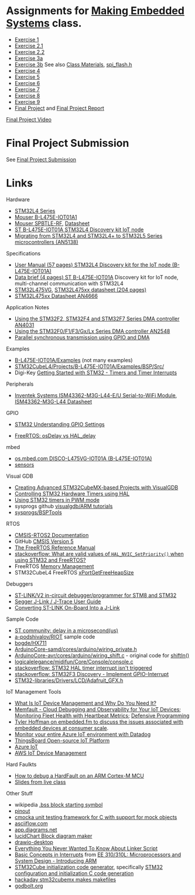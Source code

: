 # Assignments for [Making Embedded Systems](https://lms.classpert.com/classpertx/courses/making-embedded-systems/cohort) class.

- [Exercise 1](./Exercise_1.md)
- [Exercise 2.1](./Exercise_2_1.md)
- [Exercise 2.2](./Exercise_2_2.md)
- [Exercise 3a](./Exercise_3a.md)
- [Exercise 3b](./Exercise_3b.md)  See also [Class Materials](https://drive.google.com/drive/folders/1xk9AmmLDqESqimDk_KvxHu6KfzpaYX9M), [spi_flash.h](https://drive.google.com/file/d/12dw-pZiKiK1vi4gv49W1x6np5uzCH_cV/view)
- [Exercise 4](./Exercise_4.md) 
- [Exercise 5](./Exercise_5.md) 
- [Exercise 6](./Exercise_6.md) 
- [Exercise 7](./Exercise_7.md) 
- [Exercise 8](./Exercise_9.md) 
- [Exercise 9](Exercise_9.md)
- [Final Project](./Final_Project.md) and [Final Project Report](./Final_Project_Report.md)

[Final Project Video](https://youtu.be/YIoqKTbCUQQ)

# Final Project Submission

See [Final Project Submission](./Final_Project_Submission.md)

# Links

Hardware
- [STM32L4 Series](https://www.st.com/en/microcontrollers-microprocessors/stm32l4-series.html)
- [Mouser B-L475E-IOT01A1](https://www.mouser.com/ProductDetail/stmicroelectronics/b-l475e-iot01a1/?qs=2m8Gdae5Lr3rq3rcxS2xEg%3D%3D&countrycode=US&currencycode=USD)
- [Mouser SPBTLE-RF](https://www.mouser.com/ProductDetail/STMicroelectronics/SPBTLE-RF?qs=k5OWtXsTJaq8f%252B3JiZyqyw%3D%3D), [Datasheet](https://www.mouser.com/datasheet/2/389/SGST_S_A0003533199_1-2576929.pdf)
- [ST B-L475E-IOT01A STM32L4 Discovery kit IoT node](https://www.st.com/en/evaluation-tools/b-l475e-iot01a.html#)
- [Migrating from STM32L4 and STM32L4+ to STM32L5 Series microcontrollers (AN5138)](https://www.st.com/resource/en/application_note/dm00476869-migrating-from-stm32l4-and-stm32l4-to-stm32l5-series-microcontrollers-stmicroelectronics.pdf)

Specifications

- [User Manual (57 pages) STM32L4 Discovery kit for the IoT node (B-L475E-IOT01A)](https://www.st.com/resource/en/user_manual/um2153-discovery-kit-for-iot-node-multichannel-communication-with-stm32l4-stmicroelectronics.pdf)
- [Data brief (4 pages) ST B-L475E-IOT01A](https://www.st.com/resource/en/data_brief/b-l475e-iot01a.pdf) Discovery kit for IoT node, multi-channel communication with STM32L4
- [STM32L475VG](https://www.st.com/en/microcontrollers-microprocessors/stm32l475vg.html#), [STM32L475xx datasheet (204 pages)](https://www.st.com/resource/en/datasheet/stm32l475vg.pdf)
- [STM32L475xx Datasheet AN4666](https://www.st.com/resource/en/datasheet/stm32l475vg.pdf)

Application Notes

- [Using the STM32F2, STM32F4 and STM32F7 Series DMA controller AN4031](https://www.st.com/content/ccc/resource/technical/document/application_note/27/46/7c/ea/2d/91/40/a9/DM00046011.pdf/files/DM00046011.pdf/jcr:content/translations/en.DM00046011.pdf)
- [Using the STM32F0/F1/F3/Gx/Lx Series DMA controller AN2548](https://www.st.com/resource/en/application_note/an2548-using-the-stm32f0f1f3gxlx-series-dma-controller-stmicroelectronics.pdf)
- [Parallel synchronous transmission using GPIO and DMA](https://www.st.com/resource/en/application_note/an4666-parallel-synchronous-transmission-using-gpio-and-dma-stmicroelectronics.pdf)

Examples

- [B-L475E-IOT01A/Examples](https://github.com/STMicroelectronics/STM32CubeL4/tree/master/Projects/B-L475E-IOT01A/Examples) (not many examples)
- [STM32CubeL4/Projects/B-L475E-IOT01A/Examples/BSP/Src/](https://github.com/STMicroelectronics/STM32CubeL4/tree/master/Projects/B-L475E-IOT01A/Examples/BSP/Src)
- Digi-Key [Getting Started with STM32 - Timers and Timer Interrupts](https://www.digikey.com/en/maker/projects/getting-started-with-stm32-timers-and-timer-interrupts/d08e6493cefa486fb1e79c43c0b08cc6)

Peripherals

- [Inventek Systems ISM43362-M3G-L44-E/U Serial-to-WiFi Module](https://www.inventeksys.com/ism4336-m3g-l44-e-embedded-serial-to-wifi-module/), [ISM43362-M3G-L44 Datasheet](http://www.inventeksys.com/wp-content/uploads/ISM43362_M3G_L44_Functional_Spec.pdf)

GPIO
- [STM32 Understanding GPIO Settings](https://electronics.stackexchange.com/questions/156930/stm32-understanding-gpio-settings)

- [FreeRTOS: osDelay vs HAL_delay](https://stackoverflow.com/questions/42276313/freertos-osdelay-vs-hal-delay)

mbed

- [os.mbed.com DISCO-L475VG-IOT01A (B-L475E-IOT01A)](https://os.mbed.com/platforms/ST-Discovery-L475E-IOT01A/)
- [sensors](https://ide.mbed.com/compiler/#nav:/DISCO_L475VG_IOT01-Sensors-BSP/main.cpp;)

Visual GDB

- [Creating Advanced STM32CubeMX-based Projects with VisualGDB](https://visualgdb.com/tutorials/arm/stm32/cube/advanced/)
- [Controlling STM32 Hardware Timers using HAL](https://visualgdb.com/tutorials/arm/stm32/timers/hal/)
- [Using STM32 timers in PWM mode](https://visualgdb.com/tutorials/arm/stm32/pwm/)
- sysprogs github [visualgdb/ARM tutorials](https://github.com/sysprogs/tutorials/tree/master/visualgdb/ARM)
- [sysprogs/BSPTools](https://github.com/sysprogs/BSPTools)

RTOS

- [CMSIS-RTOS2 Documentation](https://arm-software.github.io/CMSIS_5/RTOS2/html/index.html)
- GitHub [CMSIS Version 5](https://github.com/ARM-software/CMSIS_5)
- [The FreeRTOS Reference Manual](https://www.freertos.org/fr-content-src/uploads/2018/07/FreeRTOS_Reference_Manual_V10.0.0.pdf)
- [stackoverflow: What are valid values of `HAL_NVIC_SetPriority()` when using STM32 and FreeRTOS?](https://stackoverflow.com/questions/50243996/what-are-valid-values-of-hal-nvic-setpriority-when-using-stm32-and-freertos)
- FreeRTOS [Memory Management](https://www.freertos.org/a00111.html)
- STM32CubeL4 FreeRTOS [xPortGetFreeHeapSize](https://github.com/STMicroelectronics/STM32CubeL4/blob/master/Middlewares/Third_Party/FreeRTOS/Source/portable/MemMang/heap_4.c#L315)

Debuggers

- [ST-LINK/V2 in-circuit debugger/programmer for STM8 and STM32](https://www.st.com/en/development-tools/st-link-v2.html)
- [Segger J-Link / J-Trace User Guide](https://www.segger.com/downloads/jlink/UM08001)
- [Converting ST-LINK On-Board Into a J-Link](https://www.segger.com/products/debug-probes/j-link/models/other-j-links/st-link-on-board/)

Sample Code

- [ST community: delay in a microsecond(us)](https://community.st.com/s/question/0D50X0000BGkxmCSQR/stm32l462-delay-in-a-microsecondus)
- [a-podshivalov/RIOT](https://github.com/a-podshivalov/RIOT) sample code
- [bogde/HX711](https://github.com/bogde/HX711/blob/master/src/HX711.cpp)
- [ArduinoCore-samd/cores/arduino/wiring_private.h](https://github.com/arduino/ArduinoCore-samd/blob/master/cores/arduino/wiring_private.h)
- [ArduinoCore-avr/cores/arduino/wiring_shift.c](https://github.com/arduino/ArduinoCore-avr/blob/9f8d27f09f3bbd1da1374b5549a82bda55d45d44/cores/arduino/wiring_shift.c) - original code for [shiftIn()](https://www.arduino.cc/reference/en/language/functions/advanced-io/shiftin/)
- [logicalelegance/midifun/Core/Console/console.c](https://github.com/logicalelegance/midifun/blob/master/Core/Console/console.c)
- [stackoverflow: STM32 HAL timer interrupt isn't triggered](https://stackoverflow.com/questions/40323461/stm32-hal-timer-interrupt-isnt-triggered)
- [stackoverflow: STM32F3 Discovery - Implement GPIO-Interrupt](https://stackoverflow.com/questions/40057581/stm32f3-discovery-implement-gpio-interrupt)
- [STM32-libraries/Drivers/LCD/Adafruit_GFX.h](https://github.com/mindThomas/STM32-libraries/blob/master/Drivers/LCD/Adafruit_GFX.h)

IoT Management Tools

- [What Is IoT Device Management and Why Do You Need It?](https://www.digi.com/blog/post/what-is-iot-device-management)
- [Memfault - Cloud Debugging and Observability for Your IoT Devices](https://memfault.com/); [Monitoring Fleet Health with Heartbeat Metrics](https://interrupt.memfault.com/blog/device-heartbeat-metrics); [Defensive Programming](https://interrupt.memfault.com/blog/defensive-and-offensive-programming)
- [Tyler Hoffman on embedded.fm to discuss the issues associated with embedded devices at consumer scale](https://embedded.fm/episodes/390).
- [Monitor your entire Azure IoT environment with Datadog](https://www.datadoghq.com/dg/monitor/azure-iot/)
- [ThingsBoard Open-source IoT Platform](https://thingsboard.io/)
- [Azure IoT](https://azure.microsoft.com/en-us/overview/iot/#overview)
- [AWS IoT Device Management](https://aws.amazon.com/iot-device-management/)

Hard Faulkts

- [How to debug a HardFault on an ARM Cortex-M MCU](https://interrupt.memfault.com/blog/cortex-m-fault-debug#fn:8)
- [Slides from live class](https://drive.google.com/file/d/11M6Tn6bw0GAD549te2_HMGIEa5ajErI1/view?usp=sharing)

Other Stuff

- wikipedia [.bss block starting symbol](https://en.wikipedia.org/wiki/.bss)
- [pinout](https://pinout.readthedocs.io/en/latest/)
- [cmocka unit testing framework for C with support for mock objects](https://cmocka.org/)
- [asciiflow.com](https://asciiflow.com/#/)
- [app.diagrams.net](https://app.diagrams.net/)
- [lucidChart Block diagram maker](https://www.lucidchart.com/pages/examples/block-diagram-maker)
- [drawio-desktop](https://github.com/jgraph/drawio-desktop/releases/tag/v15.8.7)
- [Everything You Never Wanted To Know About Linker Script](https://mcyoung.xyz/2021/06/01/linker-script/)
- [Basic Concepts in Interrupts](https://web.sonoma.edu/users/f/farahman/sonoma/courses/es310/310_arm/lectures/Chapter_11_Interrupts_ARM.pdf) from [EE 310/310L: Microprocessors and System Design - Introducing ARM](https://web.sonoma.edu/users/f/farahman/sonoma/courses/es310/310_arm/)
- [STM32Cube initialization code generator](https://www.st.com/en/development-tools/stm32cubemx.html?icmp=stm32cubemx_pron_pr-stm32cubef2_apr2014&sc=stm32cube-pr2#documentation),  specifically [STM32 configuration and initialization C code generation](https://www.st.com/resource/en/data_brief/stm32cubemx.pdf)
- [hackaday stm32cubemx makes makefiles](https://hackaday.com/2017/07/15/stm32cubemx-makes-makefiles/)
- [godbolt.org](https://godbolt.org/)
